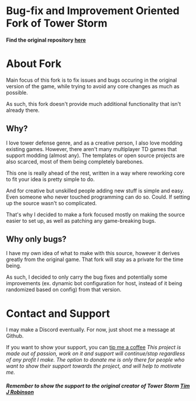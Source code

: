 # Bug-fix and Improvement Oriented Fork of Tower Storm

####  Find the original repository [here](https://github.com/towerstorm/game)

# About Fork

Main focus of this fork is to fix issues and bugs occuring in the original version of the game,
while trying to avoid any core changes as much as possible.

As such, this fork doesn't provide much additional functionality that isn't already there.

## Why?

I love tower defense genre, and as a creative person, I also love modding existing games. However, there aren't many multiplayer TD games that support modding (almost any). The templates or open source projects are also scarced, most of them being completely barebones.

This one is really ahead of the rest, written in a way where reworking core to fit your idea is pretty simple to do.

And for creative but unskilled people adding new stuff is simple and easy. Even someone who never touched programming can do so. Could. If setting up the source wasn't so complicated.

That's why I decided to make a fork focused mostly on making the source easier to set up, as well as patching any game-breaking bugs.

## Why only bugs?

I have my own idea of what to make with this source, however it derives greatly from the original game. That fork will stay as a private for the time being.

As such, I decided to only carry the bug fixes and potentially some improvements (ex. dynamic bot configuration for host, instead of it being randomized based on config) from that version.

# Contact and Support

I may make a Discord eventually. For now, just shoot me a message at Github.

If you want to show your support, you can [tip me a coffee](https://ko-fi.com/khotul)
_This project is made out of passion, work on it and support will continue/stop regardless of any profit I make.
The option to donate me is only there for people who want to show their support towards the project, and will help to motivate me._

##### Remember to show the support to the original creator of Tower Storm [Tim J Robinson](https://timjrobinson.com/) 
